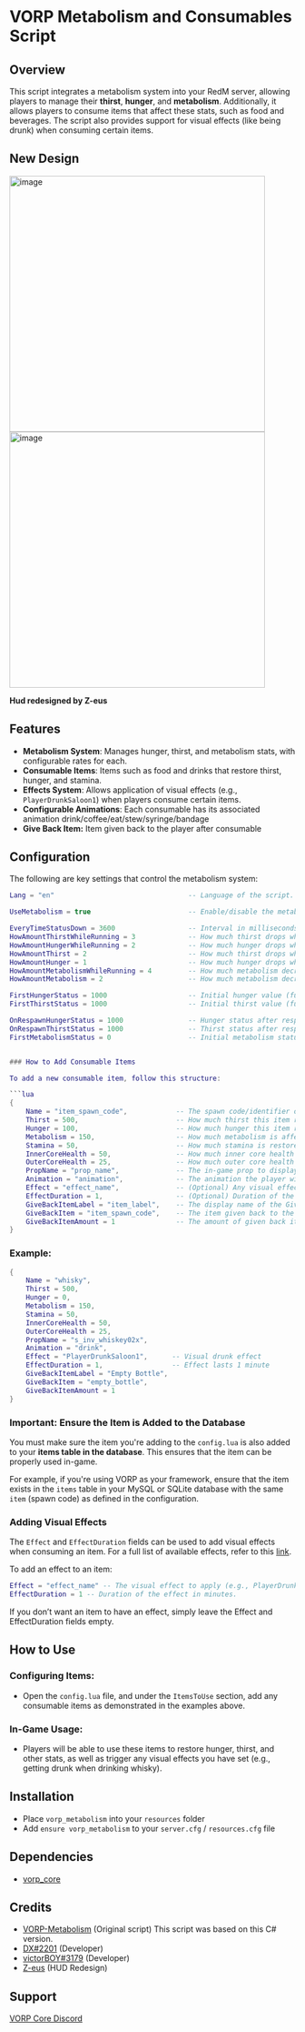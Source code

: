 # VORP Metabolism and Consumables Script

## Overview

This script integrates a metabolism system into your RedM server, allowing players to manage their **thirst**, **hunger**, and **metabolism**. Additionally, it allows players to consume items that affect these stats, such as food and beverages. The script also provides support for visual effects (like being drunk) when consuming certain items.

## New Design

<img alt="image" height="450" src="https://github.com/user-attachments/assets/6ec829ac-112d-4c90-86f5-78c34cc56775">
<img alt="image" height="450" src="https://github.com/user-attachments/assets/29dbda2f-2354-4425-adf9-0f7c3251a700">

__Hud redesigned by Z-eus__

## Features

- **Metabolism System**: Manages hunger, thirst, and metabolism stats, with configurable rates for each.
- **Consumable Items**: Items such as food and drinks that restore thirst, hunger, and stamina.
- **Effects System**: Allows application of visual effects (e.g., `PlayerDrunkSaloon1`) when players consume certain items.
- **Configurable Animations**: Each consumable has its associated animation drink/coffee/eat/stew/syringe/bandage
- **Give Back Item:** Item given back to the player after consumable

## Configuration

The following are key settings that control the metabolism system:

```lua
Lang = "en"                                 -- Language of the script.

UseMetabolism = true                        -- Enable/disable the metabolism system.

EveryTimeStatusDown = 3600                  -- Interval in milliseconds for the status drop (3.6 seconds).
HowAmountThirstWhileRunning = 3             -- How much thirst drops when running.
HowAmountHungerWhileRunning = 2             -- How much hunger drops when running.
HowAmountThirst = 2                         -- How much thirst drops while idle.
HowAmountHunger = 1                         -- How much hunger drops while idle.
HowAmountMetabolismWhileRunning = 4         -- How much metabolism decreases while running.
HowAmountMetabolism = 2                     -- How much metabolism decreases while idle.

FirstHungerStatus = 1000                    -- Initial hunger value (full).
FirstThirstStatus = 1000                    -- Initial thirst value (full).

OnRespawnHungerStatus = 1000                -- Hunger status after respawning.
OnRespawnThirstStatus = 1000                -- Thirst status after respawning.
FirstMetabolismStatus = 0                   -- Initial metabolism status.


### How to Add Consumable Items

To add a new consumable item, follow this structure:

```lua
{
    Name = "item_spawn_code",            -- The spawn code/identifier of the item.
    Thirst = 500,                        -- How much thirst this item replenishes (set to 0 if no thirst is restored).
    Hunger = 100,                        -- How much hunger this item replenishes.
    Metabolism = 150,                    -- How much metabolism is affected.
    Stamina = 50,                        -- How much stamina is restored.
    InnerCoreHealth = 50,                -- How much inner core health is affected.
    OuterCoreHealth = 25,                -- How much outer core health is affected.
    PropName = "prop_name",              -- The in-game prop to display while using the item.
    Animation = "animation",             -- The animation the player will use when consuming this item drink/coffee/eat/stew/syringe/bandage
    Effect = "effect_name",              -- (Optional) Any visual effect applied when consuming the item.
    EffectDuration = 1,                  -- (Optional) Duration of the effect in minutes.
    GiveBackItemLabel = "item_label",    -- The display name of the GiveBackItem.
    GiveBackItem = "item_spawn_code",    -- The item given back to the player after using (e.g., an empty bottle after drinking whisky). (If you dont want just leave blank GiveBackItem = "")
    GiveBackItemAmount = 1               -- The amount of given back item
}
```

### Example:
```lua
{
    Name = "whisky",
    Thirst = 500,
    Hunger = 0,
    Metabolism = 150,
    Stamina = 50,
    InnerCoreHealth = 50,
    OuterCoreHealth = 25,
    PropName = "s_inv_whiskey02x",
    Animation = "drink",
    Effect = "PlayerDrunkSaloon1",      -- Visual drunk effect
    EffectDuration = 1,                 -- Effect lasts 1 minute
    GiveBackItemLabel = "Empty Bottle",
    GiveBackItem = "empty_bottle",
    GiveBackItemAmount = 1
}
```

### **Important**: Ensure the Item is Added to the Database

You must make sure the item you're adding to the `config.lua` is also added to your **items table in the database**. This ensures that the item can be properly used in-game.

For example, if you're using VORP as your framework, ensure that the item exists in the `items` table in your MySQL or SQLite database with the same `item` (spawn code) as defined in the configuration.

### Adding Visual Effects

The `Effect` and `EffectDuration` fields can be used to add visual effects when consuming an item. For a full list of available effects, refer to this [link](https://github.com/femga/rdr3_discoveries/blob/master/graphics/animpostfx/animpostfx.lua).

To add an effect to an item:

```lua
Effect = "effect_name" -- The visual effect to apply (e.g., PlayerDrunkSaloon1).
EffectDuration = 1 -- Duration of the effect in minutes.
```
If you don’t want an item to have an effect, simply leave the Effect and EffectDuration fields empty.

## How to Use

### Configuring Items:
- Open the `config.lua` file, and under the `ItemsToUse` section, add any consumable items as demonstrated in the examples above.

### In-Game Usage:
- Players will be able to use these items to restore hunger, thirst, and other stats, as well as trigger any visual effects you have set (e.g., getting drunk when drinking whisky).

## Installation

- Place `vorp_metabolism` into your `resources` folder
- Add `ensure vorp_metabolism` to your `server.cfg` / `resources.cfg` file

## Dependencies
- [vorp_core](https://github.com/VORPCORE/vorp-core-lua)

## Credits
- [VORP-Metabolism](https://github.com/VORPCORE/VORP-Metabolism) (Original script) This script was based on this C# version.
- [DX#2201](https://github.com/DX-BR) (Developer)
- [victorBOY#3179](https://github.com/vWernay) (Developer)
- [Z-eus](https://github.com/Z-eus) (HUD Redesign)

## Support
[VORP Core Discord](https://discord.gg/JjNYMnDKMf)